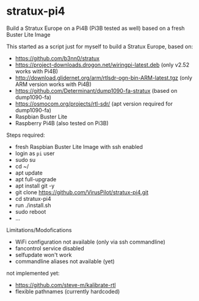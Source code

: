 # stratux-pi4
Build a Stratux Europe on a Pi4B (Pi3B tested as well) based on a fresh Buster Lite Image

This started as a script just for myself to build a Stratux Europe, based on:
- https://github.com/b3nn0/stratux
- https://project-downloads.drogon.net/wiringpi-latest.deb (only v2.52 works with Pi4B)
- http://download.glidernet.org/arm/rtlsdr-ogn-bin-ARM-latest.tgz (only ARM version works with Pi4B)
- https://github.com/Determinant/dump1090-fa-stratux (based on dump1090-fa)
- https://osmocom.org/projects/rtl-sdr/ (apt version required for dump1090-fa)
- Raspbian Buster Lite
- Raspberry Pi4B (also tested on Pi3B)

Steps required:
- fresh Raspbian Buster Lite Image with ssh enabled
- login as `pi` user
- sudo su
- cd ~/
- apt update
- apt full-upgrade
- apt install git -y
- git clone https://github.com/VirusPilot/stratux-pi4.git
- cd stratux-pi4
- run ./install.sh
- sudo reboot
- ...

Limitations/Modofications
- WiFi configuration not available (only via ssh commandline)
- fancontrol service disabled
- selfupdate won't work
- commandline aliases not available (yet)

not implemented yet:
- https://github.com/steve-m/kalibrate-rtl
- flexible pathnames (currently hardcoded)
